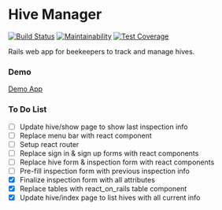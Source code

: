 # Hive Manager

[![Build Status](https://www.travis-ci.com/epair/hive_manager.svg?branch=main)](https://www.travis-ci.com/epair/hive_manager)
[![Maintainability](https://api.codeclimate.com/v1/badges/2ae1ac5c1974c3866dfe/maintainability)](https://codeclimate.com/github/epair/hive_manager/maintainability)
[![Test Coverage](https://api.codeclimate.com/v1/badges/2ae1ac5c1974c3866dfe/test_coverage)](https://codeclimate.com/github/epair/hive_manager/test_coverage)

Rails web app for beekeepers to track and manage hives.

### Demo

[Demo App](https://boiling-hollows-09677.herokuapp.com/)

### To Do List

- [ ] Update hive/show page to show last inspection info
- [ ] Replace menu bar with react component
- [ ] Setup react router
- [ ] Replace sign in & sign up forms with react components
- [ ] Replace hive form & inspection form with react components
- [ ] Pre-fill inspection form with previous inspection info
- [x] Finalize inspection form with all attributes
- [x] Replace tables with react_on_rails table component
- [x] Update hive/index page to list hives with all current info
